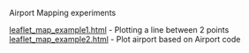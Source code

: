 
Airport Mapping experiments

[leaflet_map_example1.html](leaflet_map_example1.html) - Plotting a line between 2 points
[leaflet_map_example2.html](leaflet_map_example2.html) - Plot airport based on Airport code
